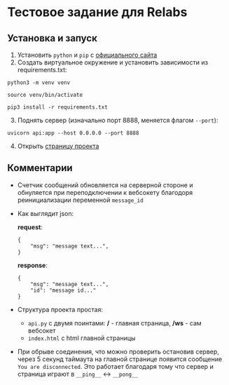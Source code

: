# Тестовое задание для Relabs

## Установка и запуск
1) Установить `python` и `pip` с <a href="https://www.python.org/">официального сайта</a>  
2) Создать виртуальное окружение и установить зависимости из requirements.txt:
```
python3 -m venv venv

source venv/bin/activate

pip3 install -r requirements.txt
```
3) Поднять сервер (изначально порт 8888, меняется флагом `--port`):
```
uvicorn api:app --host 0.0.0.0 --port 8888
```
4) Открыть <a href="http://localhost:8888/">страницу проекта</a> 

## Комментарии

 - Счетчик сообщений обновляется на серверной стороне и обнуляется при переподключении к вебсокету благодоря реинициализации переменной `message_id`
  - Как выглядит json:

    **request**:
    ```
    {
        "msg": "message text...",
    }
    ```
    **response**:
    ```
    {
        "msg": "message text...",
        "id": "message id..."
    }
    ```
 - Структура проекта простая:
    - `api.py` с двумя поинтами: **/** - главная страница, **/ws** - сам вебсокет
    - `index.html` с html главной страницы 
 - При обрыве соединения, что можно проверить остановив сервер, через 5 секунд таймаута на главной странице появится сообщение `You are disconnected`. Это работает благодаря тому что сервер и страница играют в `__ping__` <-> `__pong__`

